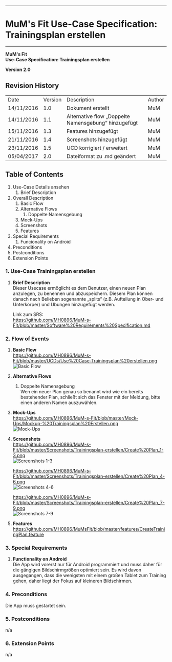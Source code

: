-------------
# MuM's Fit Use-Case Specification: Trainingsplan erstellen #
-------------
**MuM's Fit**  
**Use-Case Specification: Trainingsplan erstellen**

**Version 2.0**

## Revision History ##
<table>
<tr><td>Date</td><td>Version</td><td>Description</td><td>Author</td></tr>
<tr><td>14/11/2016</td><td>1.0</td><td>Dokument erstellt</td><td>MuM</td></tr>
<tr><td>14/11/2016</td><td>1.1</td><td>Alternative flow „Doppelte Namensgebung“ hinzugefügt</td><td>MuM</td></tr>
<tr><td>15/11/2016</td><td>1.3</td><td>Features hinzugefügt</td><td>MuM</td></tr>
<tr><td>21/11/2016</td><td>1.4</td><td>Screenshots hinzugefügt</td><td>MuM</td></tr>
<tr><td>23/11/2016</td><td>1.5</td><td>UCD korrigiert / erweitert</td><td>MuM</td></tr>
<tr><td>05/04/2017</td><td>2.0</td><td>Dateiformat zu .md geändert</td><td>MuM</td></tr>
</table>

## Table of Contents ##
1. Use-Case Details ansehen
	1. Brief Description
2. Overall Description
	1. Basic Flow
	2. Alternative Flows
		1. Doppelte Namensgebung
	3. Mock-Ups
	4. Screenshots
	5. Features
3. Special Requirements
	1. Funcionality on Android
4. Preconditions
5. Postconditions
6. Extension Points

### 1. Use-Case Trainingsplan erstellen ###
1. **Brief Description**  
Dieser Usecase ermöglicht es dem Benutzer, einen neuen Plan anzulegen, zu benennen und abzuspeichern. Diesem Plan können danach nach Belieben sogenannte „splits“ (z.B. Aufteilung in Ober- und Unterkörper) und Übungen hinzugefügt werden. 

	Link zum SRS:   
	<a href="https://github.com/MH0896/MuM-s-Fit/blob/master/Software%20Requirements%20Specification.md">https://github.com/MH0896/MuM-s-Fit/blob/master/Software%20Requirements%20Specification.md</a>

### 2. Flow of Events ###
1. **Basic Flow**  
<a href="https://github.com/MH0896/MuM-s-Fit/blob/master/UCDs/Use%20Case-Trainingsplan%20erstellen.png">https://github.com/MH0896/MuM-s-Fit/blob/master/UCDs/Use%20Case-Trainingsplan%20erstellen.png</a>  
![Basic Flow](https://github.com/MH0896/MuM-s-Fit/blob/master/UCDs/Use%20Case-Trainingsplan%20erstellen.png "Basic Flow")
2. **Alternative Flows**
	1. Doppelte Namensgebung  
Wen ein neuer Plan genau so benannt wird wie ein bereits bestehender Plan, schließt sich das Fenster mit der Meldung, bitte einen anderen Namen auszuwählen.
3. **Mock-Ups**  
<a href="https://github.com/MH0896/MuM-s-Fit/blob/master/Mock-Ups/Mockup-%20Trainingsplan%20Erstellen.png">https://github.com/MH0896/MuM-s-Fit/blob/master/Mock-Ups/Mockup-%20Trainingsplan%20Erstellen.png</a>  
![Mock-Ups](https://github.com/MH0896/MuM-s-Fit/blob/master/Mock-Ups/Mockup-%20Trainingsplan%20Erstellen.png "Mock-Ups")
4. **Screenshots**  
<a href="https://github.com/MH0896/MuM-s-Fit/blob/master/Screenshots/Trainingsplan-erstellen/Create%20Plan_1-3.png">https://github.com/MH0896/MuM-s-Fit/blob/master/Screenshots/Trainingsplan-erstellen/Create%20Plan_1-3.png</a>  
![Screenshots 1-3](https://github.com/MH0896/MuM-s-Fit/blob/master/Screenshots/Trainingsplan-erstellen/Create%20Plan_1-3.png "Screenshots 1-3")

	<a href="https://github.com/MH0896/MuM-s-Fit/blob/master/Screenshots/Trainingsplan-erstellen/Create%20Plan_4-6.png">https://github.com/MH0896/MuM-s-Fit/blob/master/Screenshots/Trainingsplan-erstellen/Create%20Plan_4-6.png</a>  
	![Screenshots 4-6](https://github.com/MH0896/MuM-s-Fit/blob/master/Screenshots/Trainingsplan-erstellen/Create%20Plan_4-6.png "Screenshots 4-6")

	<a href="https://github.com/MH0896/MuM-s-Fit/blob/master/Screenshots/Trainingsplan-erstellen/Create%20Plan_7-9.png">https://github.com/MH0896/MuM-s-Fit/blob/master/Screenshots/Trainingsplan-erstellen/Create%20Plan_7-9.png</a>  
	![Screenshots 7-9](https://github.com/MH0896/MuM-s-Fit/blob/master/Screenshots/Trainingsplan-erstellen/Create%20Plan_7-9.png "Screenshots 7-9")
5. **Features**  
<a href="https://github.com/MH0896/MuMsFit/blob/master/features/CreateTrainingPlan.feature">https://github.com/MH0896/MuMsFit/blob/master/features/CreateTrainingPlan.feature</a>

### 3. Special Requirements ###
1. **Functionality on Android**  
Die App wird vorerst nur für Android programmiert und muss daher für die gängigen Bildschirmgrößen optimiert sein. Es wird davon ausgegangen, dass die wenigsten mit einem großen Tablet zum Training gehen, daher liegt der Fokus auf kleineren Bildschirmen.

### 4. Preconditions ###
Die App muss gestartet sein.

### 5. Postconditions ###
n/a

### 6. Extension Points ###
n/a
